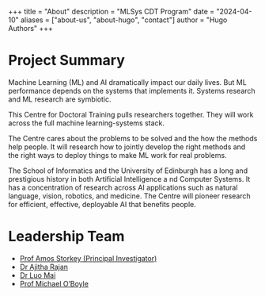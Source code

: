 +++
title = "About"
description = "MLSys CDT Program"
date = "2024-04-10"
aliases = ["about-us", "about-hugo", "contact"]
author = "Hugo Authors"
+++

# Project Summary

Machine Learning (ML) and AI dramatically impact our daily lives. But ML performance depends on the systems that implements it. Systems research and ML research are symbiotic. 

This Centre for Doctoral Training pulls researchers together. They will work across the full machine learning-systems stack. 

The Centre cares about the problems to be solved and the how the methods help people. It will research how to jointly develop the right methods and the right ways to deploy things to make ML work for real problems. 

The School of Informatics and the University of Edinburgh has a long and prestigious history in both Artificial Intelligence a
nd Computer Systems. It has a concentration of research across AI applications such as natural language, vision, robotics, and medicine. The Centre will pioneer research for efficient, effective, deployable AI that benefits people. 

# Leadership Team

- [Prof Amos Storkey (Principal Investigator)](https://homepages.inf.ed.ac.uk/amos/)
- [Dr Ajitha Rajan](https://homepages.inf.ed.ac.uk/arajan/)
- [Dr Luo Mai](https://luomai.github.io/)
- [Prof Michael O’Boyle](https://www.dcs.ed.ac.uk/home/mob/)